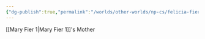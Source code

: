 ```yaml
---
{"dg-publish":true,"permalink":"/worlds/other-worlds/np-cs/felicia-fier/","tags":["Misfits"]}
---
```


[[Mary Fier 1\|Mary Fier 1]]'s Mother
